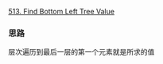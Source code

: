 [513. Find Bottom Left Tree Value](https://leetcode.com/problems/find-bottom-left-tree-value/)

### 思路
层次遍历到最后一层的第一个元素就是所求的值